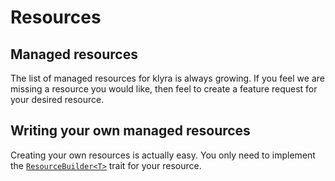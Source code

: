 # Resources

## Managed resources

The list of managed resources for klyra is always growing.
If you feel we are missing a resource you would like, then feel to create a feature request for your desired resource.

## Writing your own managed resources

Creating your own resources is actually easy.
You only need to implement the [`ResourceBuilder<T>`](https://docs.rs/klyra-service/latest/klyra_service/trait.ResourceBuilder.html) trait for your resource.
